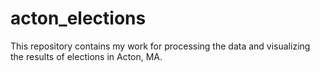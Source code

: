 # acton_elections
This repository contains my work for processing the data and visualizing the results of elections in Acton, MA.
